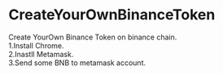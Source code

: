 # CreateYourOwnBinanceToken
Create YourOwn Binance Token on binance chain.
<br>
1.Install Chrome.<br>
2.Inastll Metamask.<br>
3.Send some BNB to metamask account.<br>
